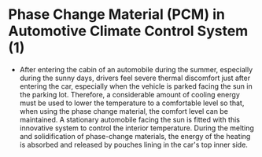 # Phase Change Material (PCM) in Automotive Climate Control System (1)
- After entering the cabin of an automobile during the
summer, especially during the sunny days, drivers feel severe
thermal discomfort just after entering the car, especially when the
vehicle is parked facing the sun in the parking lot. Therefore, a
considerable amount of cooling energy must be used to lower the
temperature to a comfortable level so that, when using the phase
change material, the comfort level can be maintained. A stationary
automobile facing the sun is fitted with this innovative system to
control the interior temperature. During the melting and
solidification of phase-change materials, the energy of the heating
is absorbed and released by pouches lining in the car's top inner
side.

